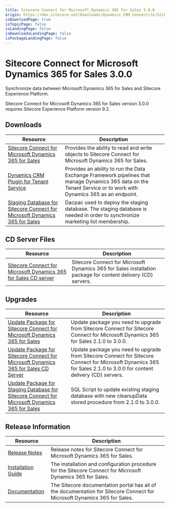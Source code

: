 ```yaml
---
title: Sitecore Connect for Microsoft Dynamics 365 for Sales 3.0.0
origin: https://dev.sitecore.net/Downloads/Dynamics_CRM_Connect/3x/Sitecore_Connect_for_Microsoft_Dynamics_365_for_Sales_300.aspx
isDownloadPage: true
isTopicPage: false
isLandingPage: false
isDownloadsLandingPage: false
isPackageLandingPage: false
---
```


# Sitecore Connect for Microsoft Dynamics 365 for Sales 3.0.0

Synchronize data between Microsoft Dynamics 365 for Sales and Sitecore Experience Platform.

  <Alert variant='warning' mb={4}>
    <AlertIcon />
    Sitecore Connect for Microsoft Dynamics 365 for Sales version 3.0.0 requires Sitecore Experience Platform version 9.2.
  </Alert>
  

## Downloads

 | Resource | Description |
 | --- | --- |
 | [Sitecore Connect for Microsoft Dynamics 365 for Sales](https://scdp.blob.core.windows.net/downloads/Dynamics%20CRM%20Connect/3x/Sitecore%20Connect%20for%20Microsoft%20Dynamics%20365%20for%20Sales%20300/Secure/Sitecore%20Connect%20for%20Microsoft%20Dynamics%20365%20for%20Sales%203.0.0%20rev.%2001395.zip) | Provides the ability to read and write objects to Sitecore Connect for Microsoft Dynamics 365 for Sales. |
 | [Dynamics CRM Plugin for Tenant Service](https://scdp.blob.core.windows.net/downloads/Dynamics%20CRM%20Connect/3x/Sitecore%20Connect%20for%20Microsoft%20Dynamics%20365%20for%20Sales%20300/Secure/Sitecore%20Connect%20for%20Microsoft%20Dynamics%20365%20for%20Sales%20Plugin%20for%20Tenant%20Service%203.0.0%20rev.%2001395.scwdp.zip) | Provides an ability to run the Data Exchange Framework pipelines that manage Dynamics 365 data on the Tenant Service or to work with Dynamics 365 as an endpoint. |
 | [Staging Database for Sitecore Connect for Microsoft Dynamics 365 for Sales](https://scdp.blob.core.windows.net/downloads/Dynamics%20CRM%20Connect/3x/Sitecore%20Connect%20for%20Microsoft%20Dynamics%20365%20for%20Sales%20300/Secure/Sitecore.DataExchange.Staging.dacpac) | Dacpac used to deploy the staging database. The staging database is needed in order to synchronize marketing list membership. |

## CD Server Files

 | Resource | Description |
 | --- | --- |
 | [Sitecore Connect for Microsoft Dynamics 365 for Sales CD server](https://scdp.blob.core.windows.net/downloads/Dynamics%20CRM%20Connect/3x/Sitecore%20Connect%20for%20Microsoft%20Dynamics%20365%20for%20Sales%20300/Secure/Sitecore%20Connect%20for%20Microsoft%20Dynamics%20365%20for%20Sales%20CD%20Server%203.0.0%20rev.%2001395.zip) | Sitecore Connect for Microsoft Dynamics 365 for Sales installation package for content delivery (CD) servers. |

## Upgrades

 | Resource | Description |
 | --- | --- |
 | [Update Package for Sitecore Connect for Microsoft Dynamics 365 for Sales](https://scdp.blob.core.windows.net/downloads/Dynamics%20CRM%20Connect/3x/Sitecore%20Connect%20for%20Microsoft%20Dynamics%20365%20for%20Sales%20300/Secure/Sitecore%20Connect%20for%20Microsoft%20Dynamics%20365%20for%20Sales%203.0.0%20rev.%2001395%20(update%20package).update) | Update package you need to upgrade from Sitecore Connect for Sitecore Connect for Microsoft Dynamics 365 for Sales 2.1.0 to 3.0.0. |
 | [Update Package for Sitecore Connect for Microsoft Dynamics 365 for Sales CD Server](https://scdp.blob.core.windows.net/downloads/Dynamics%20CRM%20Connect/3x/Sitecore%20Connect%20for%20Microsoft%20Dynamics%20365%20for%20Sales%20300/Secure/Sitecore%20Connect%20for%20Microsoft%20Dynamics%20365%20for%20Sales%20CD%20Server%203.0.0%20rev.%2001395%20(update%20package).update) | Update package you need to upgrade from Sitecore Connect for Sitecore Connect for Microsoft Dynamics 365 for Sales 2.1.0 to 3.0.0 for content delivery (CD) servers. |
 | [Update Package for Staging Database for Sitecore Connect for Microsoft Dynamics 365 for Sales](https://scdp.blob.core.windows.net/downloads/Dynamics%20CRM%20Connect/3x/Sitecore%20Connect%20for%20Microsoft%20Dynamics%20365%20for%20Sales%20300/Secure/Upgrade%20Sitecore%20DataExchange%20Staging%20Database.sql) | SQL Script to update existing staging database with new cleanupData stored procedure from 2.1.0 to 3.0.0. |

## Release Information

 | Resource | Description |
 | --- | --- |
 | [Release Notes](/downloads/Dynamics_CRM_Connect/3x/Sitecore_Connect_for_Microsoft_Dynamics_365_for_Sales_300/Release_Notes) | Release notes for Sitecore Connect for Microsoft Dynamics 365 for Sales. |
 | [Installation Guide](https://scdp.blob.core.windows.net/downloads/Dynamics%20CRM%20Connect/3x/Sitecore%20Connect%20for%20Microsoft%20Dynamics%20365%20for%20Sales%20300/Secure/Sitecore_Connect_for_Microsoft_Dynamics_3_0_Instal-en.pdf) | The installation and configuration procedure for the Sitecore Connect for Microsoft Dynamics 365 for Sales. |
 | [Documentation](https://doc.sitecore.com/developers/dynamics-crm-connect/30/sitecore-connect-for-microsoft-dynamics-365-for-sales/en/index-en.html) | The Sitecore documentation portal has all of the documentation for Sitecore Connect for Microsoft Dynamics 365 for Sales. |